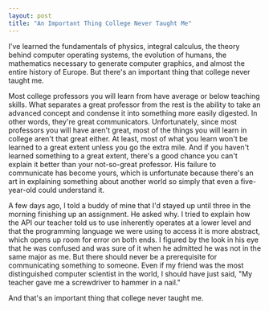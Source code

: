 ```yaml
---
layout: post
title: "An Important Thing College Never Taught Me"
---
```


I've learned the fundamentals of physics, integral calculus, the theory behind computer operating systems, the evolution of humans, the mathematics necessary to generate computer graphics, and almost the entire history of Europe. But there's an important thing that college never taught me.

Most college professors you will learn from have average or below teaching skills. What separates a great professor from the rest is the ability to take an advanced concept and condense it into something more easily digested. In other words, they're great communicators. Unfortunately, since most professors you will have aren't great, most of the things you will learn in college aren't that great either. At least, most of what you learn won't be learned to a great extent unless you go the extra mile. And if you haven't learned something to a great extent, there's a good chance you can't explain it better than your not-so-great professor. His failure to communicate has become yours, which is unfortunate because there's an art in explaining something about another world so simply that even a five-year-old could understand it.

A few days ago, I told a buddy of mine that I'd stayed up until three in the morning finishing up an assignment. He asked why. I tried to explain how the API our teacher told us to use inherently operates at a lower level and that the programming language we were using to access it is more abstract, which opens up room for error on both ends. I figured by the look in his eye that he was confused and was sure of it when he admitted he was not in the same major as me. But there should never be a prerequisite for communicating something to someone. Even if my friend was the most distinguished computer scientist in the world, I should have just said, "My teacher gave me a screwdriver to hammer in a nail."

And that's an important thing that college never taught me.
